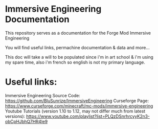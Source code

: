 # Immersive Engineering Documentation

This repository serves as a documentation for the Forge Mod Immersive Engineering

You will find useful links, permachine documentation & data and more...

This doc will take a will to be populated since i'm in art school & i'm using my spare time, also i'm french so english is not my primary language.

# Useful links:

Immersive Engineering Source Code: https://github.com/BluSunrize/ImmersiveEngineering
Curseforge Page: https://www.curseforge.com/minecraft/mc-mods/immersive-engineering
Youtube Tutorials (version 1.10 to 1.12, may not differ much from latest versions): https://www.youtube.com/playlist?list=PLQzDSnrhrcyyK2n3-obCpHJbhQ7HR4Ie9
